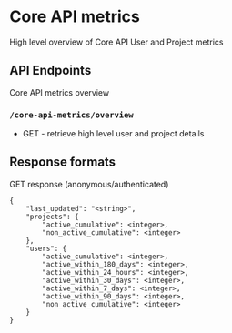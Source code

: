 # Core API metrics

High level overview of Core API User and Project metrics

## API Endpoints

Core API metrics overview

### `/core-api-metrics/overview`

- GET - retrieve high level user and project details

## Response formats

GET response (anonymous/authenticated)

```
{
    "last_updated": "<string>",
    "projects": {
        "active_cumulative": <integer>,
        "non_active_cumulative": <integer>
    },
    "users": {
        "active_cumulative": <integer>,
        "active_within_180_days": <integer>,
        "active_within_24_hours": <integer>,
        "active_within_30_days": <integer>,
        "active_within_7_days": <integer>,
        "active_within_90_days": <integer>,
        "non_active_cumulative": <integer>
    }
}
```
